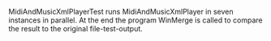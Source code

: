 MidiAndMusicXmlPlayerTest runs MidiAndMusicXmlPlayer in seven instances in parallel. At the end the program WinMerge is called to compare the result to the original file-test-output. 
